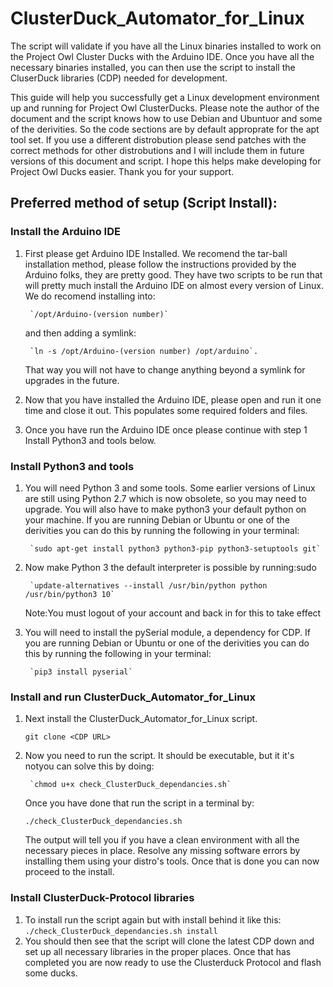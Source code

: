 # ClusterDuck_Automator_for_Linux

The script will validate if you have all the Linux binaries installed to work on the Project Owl Cluster Ducks with the Arduino IDE.  Once you have all the necessary binaries installed, you can then use the script to install the CluserDuck libraries (CDP) needed for development.

This guide will help you successfully get a Linux development environment up and running for Project Owl ClusterDucks.  Please note the author of the document and the script knows how to use Debian and Ubuntuor and some of the derivities.  So the code sections are by default approprate for the apt tool set.  If you use a different distrobution please send patches with the correct methods for other distrobutions and I will include them in future versions of this document and script.  I hope this helps make developing for Project Owl Ducks easier.  Thank you for your support.   
 
## Preferred method of setup (Script Install):

### Install the Arduino IDE
1. First please get Arduino IDE Installed.  We recomend the tar-ball installation method, please follow the instructions provided by the Arduino folks, they are pretty good.  They have two scripts to be run that will pretty much install the Arduino IDE on almost every version of Linux.  We do recomend installing into:

		`/opt/Arduino-(version number)`
	
	and then adding a symlink: 
	
		`ln -s /opt/Arduino-(version number) /opt/arduino`.  
	
	That way you will not have to change anything beyond a symlink for upgrades in the future.
 
2. Now that you have installed the Arduino IDE, please open and run it one time and close it out. This populates some required folders and files.
3. Once you have run the Arduino IDE once please continue with step 1 Install Python3 and tools below.

### Install Python3 and tools
1. You will need Python 3 and some tools.  Some earlier versions of Linux are still using Python 2.7 which is now obsolete, so you may need to upgrade. You will also have to make python3 your default python on your machine.  If you are running Debian or Ubuntu or one of the derivities you can do this by running the following in your terminal:

		`sudo apt-get install python3 python3-pip python3-setuptools git`
 
2. Now make Python 3 the default interpreter is possible by running:sudo
		
		`update-alternatives --install /usr/bin/python python /usr/bin/python3 10`
	Note:You must logout of your account and back in for this to take effect

3. You will need to install the pySerial module, a dependency for CDP.  If you are running Debian or Ubuntu or one of the derivities you can do this by running the following in your terminal:
		
		`pip3 install pyserial`

### Install and run ClusterDuck_Automator_for_Linux
1. Next install the ClusterDuck_Automator_for_Linux script.  
	
	`git clone <CDP URL>`

2. Now you need to run the script. It should be executable, but it it's notyou can solve this by doing:

		`chmod u+x check_ClusterDuck_dependancies.sh`

    Once you have done that run the script in a terminal by: 
	
	`./check_ClusterDuck_dependancies.sh`
	
	The output will tell you if you have a clean environment with all the necessary pieces in place.  Resolve any missing software errors by installing them using your distro's tools.  Once that is done you can now proceed to the install.

### Install ClusterDuck-Protocol libraries
1. To install run the script again but with install behind it like this: `./check_ClusterDuck_dependancies.sh install`
2.  You should then see that the script will clone the latest CDP down and set up all necessary libraries in the proper places. Once that has completed you are now ready to use the Clusterduck Protocol and flash some ducks.


